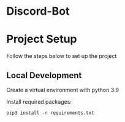# Discord-Bot

# Project Setup

Follow the steps below to set up the project

## Local Development

Create a virtual environment with python 3.9

Install required packages:
```
pip3 install -r requirements.txt
```
